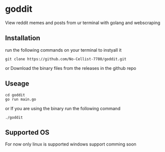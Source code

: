 # goddit
View reddit memes and posts from ur terminal with golang and webscraping

## Installation

run the following commands on your terminal to instyall it 
```
git clone https://github.com/No-Cellist-7780/goddit.git
```
or Download the binary files from the releases in the github repo

## Useage 
```
cd goddit
go run main.go
```
or If you are using the binary run the following command
```
./goddit
```
## Supported OS
For now only linux is supported windows support comming soon


